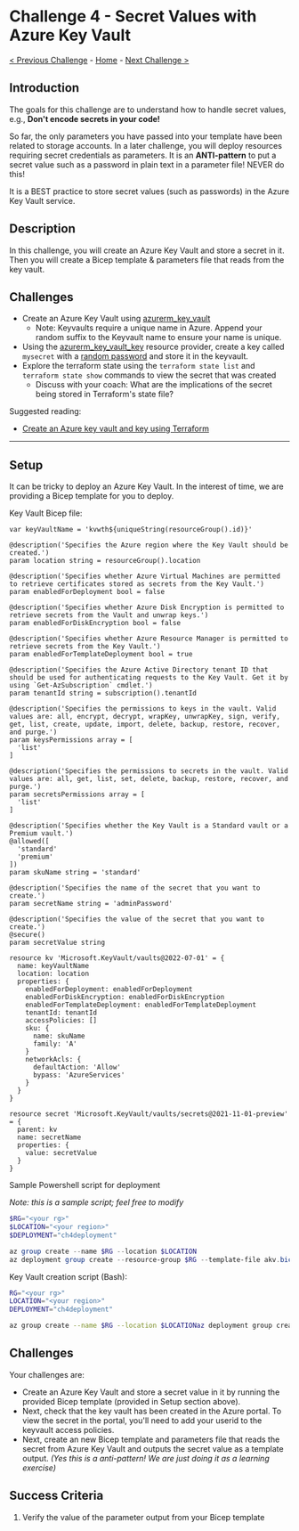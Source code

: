 # Challenge 4 - Secret Values with Azure Key Vault

[< Previous Challenge](./Terraform-Challenge-03.md) - [Home](../README.md) - [Next Challenge >](./Terraform-Challenge-05.md)

## Introduction

The goals for this challenge are to understand how to handle secret values, e.g., **Don't encode secrets in your code!**

So far, the only parameters you have passed into your template have been related to storage accounts. In a later challenge, you will deploy resources requiring secret credentials as parameters. It is an **ANTI-pattern** to put a secret value such as a password in plain text in a parameter file! NEVER do this!

It is a BEST practice to store secret values (such as passwords) in the Azure Key Vault service.

## Description

In this challenge, you will create an Azure Key Vault and store a secret in it.  Then you will create a Bicep template & parameters file that reads from the key vault.

## Challenges

+ Create an Azure Key Vault using [azurerm_key_vault](https://registry.terraform.io/providers/hashicorp/azurerm/latest/docs/resources/key_vault)
  + Note:  Keyvaults require a unique name in Azure.  Append your random suffix to the Keyvault name to ensure your name is unique. 
+ Using the [azurerm_key_vault_key](https://registry.terraform.io/providers/hashicorp/azurerm/latest/docs/resources/key_vault_key) resource provider, create a key called `mysecret` with a [random password](https://registry.terraform.io/providers/hashicorp/random/latest/docs/resources/password) and store it in the keyvault.
+ Explore the terraform state using the `terraform state list` and `terraform state show` commands to view the secret that was created
  + Discuss with your coach: What are the implications of the secret being stored in Terraform's state file?


Suggested reading:  
  + [Create an Azure key vault and key using Terraform](https://learn.microsoft.com/en-us/azure/key-vault/keys/quick-create-terraform?tabs=azure-cli)





------------------------------------------------------------------
## Setup

It can be tricky to deploy an Azure Key Vault. In the interest of time, we are providing a Bicep template for you to deploy.


Key Vault Bicep file:

```bicep
var keyVaultName = 'kvwth${uniqueString(resourceGroup().id)}'

@description('Specifies the Azure region where the Key Vault should be created.')
param location string = resourceGroup().location

@description('Specifies whether Azure Virtual Machines are permitted to retrieve certificates stored as secrets from the Key Vault.')
param enabledForDeployment bool = false

@description('Specifies whether Azure Disk Encryption is permitted to retrieve secrets from the Vault and unwrap keys.')
param enabledForDiskEncryption bool = false

@description('Specifies whether Azure Resource Manager is permitted to retrieve secrets from the Key Vault.')
param enabledForTemplateDeployment bool = true

@description('Specifies the Azure Active Directory tenant ID that should be used for authenticating requests to the Key Vault. Get it by using `Get-AzSubscription` cmdlet.')
param tenantId string = subscription().tenantId

@description('Specifies the permissions to keys in the vault. Valid values are: all, encrypt, decrypt, wrapKey, unwrapKey, sign, verify, get, list, create, update, import, delete, backup, restore, recover, and purge.')
param keysPermissions array = [
  'list'
]

@description('Specifies the permissions to secrets in the vault. Valid values are: all, get, list, set, delete, backup, restore, recover, and purge.')
param secretsPermissions array = [
  'list'
]

@description('Specifies whether the Key Vault is a Standard vault or a Premium vault.')
@allowed([
  'standard'
  'premium'
])
param skuName string = 'standard'

@description('Specifies the name of the secret that you want to create.')
param secretName string = 'adminPassword'

@description('Specifies the value of the secret that you want to create.')
@secure()
param secretValue string

resource kv 'Microsoft.KeyVault/vaults@2022-07-01' = {
  name: keyVaultName
  location: location
  properties: {
    enabledForDeployment: enabledForDeployment
    enabledForDiskEncryption: enabledForDiskEncryption
    enabledForTemplateDeployment: enabledForTemplateDeployment
    tenantId: tenantId
    accessPolicies: []
    sku: {
      name: skuName
      family: 'A'
    }
    networkAcls: {
      defaultAction: 'Allow'
      bypass: 'AzureServices'
    }
  }
}

resource secret 'Microsoft.KeyVault/vaults/secrets@2021-11-01-preview' = {
  parent: kv
  name: secretName
  properties: {
    value: secretValue
  }
}
```

Sample Powershell script for deployment

_Note: this is a sample script; feel free to modify_

```powershell
$RG="<your rg>" 
$LOCATION="<your region>"
$DEPLOYMENT="ch4deployment"

az group create --name $RG --location $LOCATION
az deployment group create --resource-group $RG --template-file akv.bicep
```

Key Vault creation script (Bash):

```bash
RG="<your rg>" 
LOCATION="<your region>"
DEPLOYMENT="ch4deployment"

az group create --name $RG --location $LOCATIONaz deployment group create --resource-group $RG --template-file akv.bicep
```

## Challenges

Your challenges are:

+ Create an Azure Key Vault and store a secret value in it by running the provided Bicep template (provided in Setup section above).  
+ Next, check that the key vault has been created in the Azure portal. To view the secret in the portal, you'll need to add your userid to the keyvault access policies.
+ Next, create an new Bicep template and parameters file that reads the secret from Azure Key Vault and outputs the secret value as a template output.  _(Yes this is a anti-pattern! We are just doing it as a learning exercise)_

## Success Criteria

1. Verify the value of the parameter output from your Bicep template
